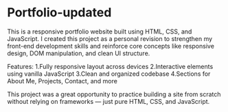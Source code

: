 # Portfolio-updated
This is a responsive portfolio website built using HTML, CSS, and JavaScript. I created this project as a personal revision to strengthen my front-end development skills and reinforce core concepts like responsive design, DOM manipulation, and clean UI structure.

Features:
1.Fully responsive layout across devices
2.Interactive elements using vanilla JavaScript
3.Clean and organized codebase
4.Sections for About Me, Projects, Contact, and more

This project was a great opportunity to practice building a site from scratch without relying on frameworks — just pure HTML, CSS, and JavaScript.
